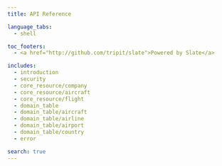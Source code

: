 ```yaml
---
title: API Reference

language_tabs:
  - shell

toc_footers:
  - <a href="http://github.com/tripit/slate">Powered by Slate</a>

includes:
  - introduction
  - security
  - core_resource/company
  - core_resource/aircraft
  - core_resource/flight
  - domain_table
  - domain_table/aircraft
  - domain_table/airline
  - domain_table/airport
  - domain_table/country
  - error

search: true
---
```


